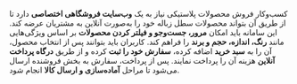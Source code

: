 
کسب‌و‌کار فروش محصولات پلاستیکی نیاز به یک **وب‌سایت فروشگاهی اختصاصی** دارد تا از طریق آن بتواند محصولات سطل زباله خود را به‌صورت آنلاین به مشتریان عرضه کند. این سامانه باید امکان **مرور، جست‌وجو و فیلتر کردن محصولات** بر اساس ویژگی‌هایی مانند **رنگ، اندازه، حجم و برند** را فراهم کند. کاربران باید بتوانند پس از انتخاب محصول، آن را به **سبد خرید** اضافه کرده، **سفارش خود را ثبت** کرده و از طریق **درگاه پرداخت آنلاین** هزینه آن را پرداخت نمایند. پس از پرداخت، سفارش به بخش فروشنده ارسال می‌شود تا مراحل **آماده‌سازی و ارسال کالا** انجام شود.
